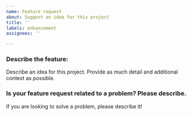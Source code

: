 ```yaml
---
name: Feature request
about: Suggest an idea for this project
title: ''
labels: enhancement
assignees: ''

--- 
```


### Describe the feature:

Describe an idea for this project. Provide as much detail and additional context as possible.

### Is your feature request related to a problem? Please describe.

If you are looking to solve a problem, please describe it!